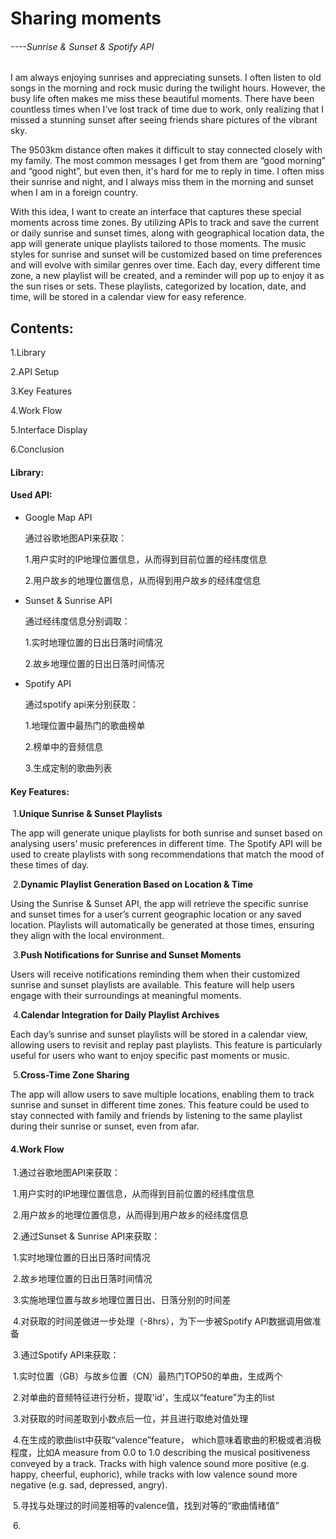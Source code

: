 # **Sharing moments** 

###### ----Sunrise & Sunset & Spotify API

I am always enjoying sunrises and appreciating sunsets. I often listen to old songs in the morning and rock music during the twilight hours. However, the busy life often makes me miss these beautiful moments. There have been countless times when I’ve lost track of time due to work, only realizing that I missed a stunning sunset after seeing friends share pictures of the vibrant sky. 



The 9503km distance often makes it difficult to stay connected closely with my family. The most common messages I get from them are “good morning” and “good night”, but even then, it's hard for me to reply in time. I often miss their sunrise and night, and I always miss them in the morning and sunset when I am in a foreign country. 



With this idea, I want to create an interface that captures these special moments across time zones. By utilizing APIs to track and save the current or daily sunrise and sunset times, along with geographical location data, the app will generate unique playlists tailored to those moments. The music styles for sunrise and sunset will be customized based on time preferences and will evolve with similar genres over time. Each day, every different time zone, a new playlist will be created, and a reminder will pop up to enjoy it as the sun rises or sets. These playlists, categorized by location, date, and time, will be stored in a calendar view for easy reference. 



## Contents:

1.Library

2.API Setup

3.Key Features

4.Work Flow

5.Interface Display

6.Conclusion





#### Library:









#### Used API:

- Google Map API

  通过谷歌地图API来获取：

  1.用户实时的IP地理位置信息，从而得到目前位置的经纬度信息

  2.用户故乡的地理位置信息，从而得到用户故乡的经纬度信息

- Sunset & Sunrise API

  通过经纬度信息分别调取：

  1.实时地理位置的日出日落时间情况

  2.故乡地理位置的日出日落时间情况

- Spotify API

  通过spotify api来分别获取：

  1.地理位置中最热门的歌曲榜单

  2.榜单中的音频信息

  3.生成定制的歌曲列表





#### Key Features:

​	1.**Unique Sunrise & Sunset Playlists** 

The app will generate unique playlists for both sunrise and sunset based on analysing users’ music 	preferences in different time. The Spotify API will be used to create playlists with song recommendations that match the mood of these times of day. 

​	2.**Dynamic Playlist Generation Based on Location & Time** 

Using the Sunrise & Sunset API, the app will retrieve the specific sunrise and sunset times for a user’s current geographic location or any saved location. Playlists will automatically be generated at those times, ensuring they align with the local environment. 

​	3.**Push Notifications for Sunrise and Sunset Moments** 

Users will receive notifications reminding them when their customized sunrise and sunset playlists are available. This feature will help users engage with their surroundings at meaningful moments. 

​	4.**Calendar Integration for Daily Playlist Archives** 

Each day’s sunrise and sunset playlists will be stored in a calendar view, allowing users to revisit and replay past playlists. This feature is particularly useful for users who want to enjoy specific past moments or music. 

​	5.**Cross-Time Zone Sharing** 

The app will allow users to save multiple locations, enabling them to track sunrise and sunset in different time zones. This feature could be used to stay connected with family and friends by listening to the same playlist during their sunrise or sunset, even from afar. 





#### 4.Work Flow

​	1.通过谷歌地图API来获取：

​		1.用户实时的IP地理位置信息，从而得到目前位置的经纬度信息

​		2.用户故乡的地理位置信息，从而得到用户故乡的经纬度信息



​	2.通过Sunset & Sunrise API来获取：

​		1.实时地理位置的日出日落时间情况

​		2.故乡地理位置的日出日落时间情况

​		3.实施地理位置与故乡地理位置日出、日落分别的时间差

​		4.对获取的时间差做进一步处理（-8hrs），为下一步被Spotify API数据调用做准备



​	3.通过Spotify API来获取：

​		1.实时位置（GB）与故乡位置（CN）最热门TOP50的单曲，生成两个

​		2.对单曲的音频特征进行分析，提取'id'，生成以“feature”为主的list

​		3.对获取的时间差取到小数点后一位，并且进行取绝对值处理

​		4.在生成的歌曲list中获取“valence”feature， which意味着歌曲的积极或者消极程度，比如A measure from 0.0 to 1.0 describing the musical positiveness conveyed by a track. Tracks with high valence sound more positive (e.g. happy, cheerful, euphoric), while tracks with low valence sound more negative (e.g. sad, depressed, angry).

​		5.寻找与处理过的时间差相等的valence值，找到对等的“歌曲情绪值”

​		6.


